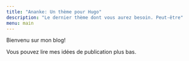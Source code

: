```yaml
---
title: "Ananke: Un thème pour Hugo"
description: "Le dernier thème dont vous aurez besoin. Peut-être"
menu: main
---
```

Bienvenu sur mon blog!

Vous pouvez lire mes idées de publication plus bas.
